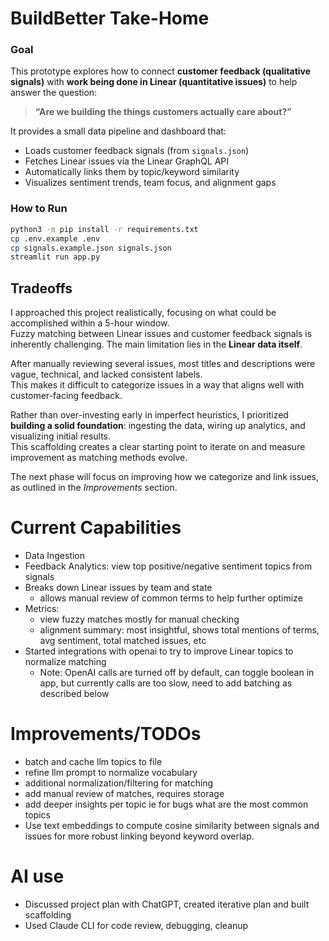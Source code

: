 # BuildBetter Take-Home

### Goal
This prototype explores how to connect **customer feedback (qualitative signals)** with **work being done in Linear (quantitative issues)** to help answer the question:

> **“Are we building the things customers actually care about?”**

It provides a small data pipeline and dashboard that:
- Loads customer feedback signals (from `signals.json`)
- Fetches Linear issues via the Linear GraphQL API
- Automatically links them by topic/keyword similarity
- Visualizes sentiment trends, team focus, and alignment gaps


### How to Run
```bash
python3 -m pip install -r requirements.txt
cp .env.example .env
cp signals.example.json signals.json
streamlit run app.py
```

## Tradeoffs

I approached this project realistically, focusing on what could be accomplished within a 5-hour window.  
Fuzzy matching between Linear issues and customer feedback signals is inherently challenging. The main limitation lies in the **Linear data itself**.  

After manually reviewing several issues, most titles and descriptions were vague, technical, and lacked consistent labels.  
This makes it difficult to categorize issues in a way that aligns well with customer-facing feedback.

Rather than over-investing early in imperfect heuristics, I prioritized **building a solid foundation**: ingesting the data, wiring up analytics, and visualizing initial results.  
This scaffolding creates a clear starting point to iterate on and measure improvement as matching methods evolve.

The next phase will focus on improving how we categorize and link issues, as outlined in the *Improvements* section.


# Current Capabilities
- Data Ingestion
- Feedback Analytics: view top positive/negative sentiment topics from signals
- Breaks down Linear issues by team and state
    - allows manual review of common terms to help further optimize 
- Metrics: 
    - view fuzzy matches mostly for manual checking
    - alignment summary: most insightful, shows total mentions of terms, avg sentiment, total matched issues, etc
- Started integrations with openai to try to improve Linear topics to normalize matching
    - Note: OpenAI calls are turned off by default, can toggle boolean in app, but currently calls are too slow, need to add batching as described below


# Improvements/TODOs
- batch and cache llm topics to file
- refine llm prompt to normalize vocabulary
- additional normalization/filtering for matching
- add manual review of matches, requires storage
- add deeper insights per topic ie for bugs what are the most common topics
- Use text embeddings to compute cosine similarity between signals and issues for more robust linking beyond keyword overlap.

# AI use
- Discussed project plan with ChatGPT, created iterative plan and built scaffolding
- Used Claude CLI for code review, debugging, cleanup